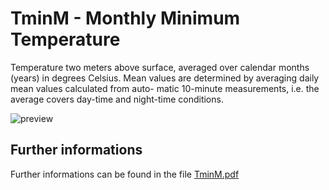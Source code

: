 # TminM - Monthly Minimum Temperature

Temperature two meters above surface, averaged over calendar months (years) in degrees 
Celsius. Mean values are determined by averaging daily mean values calculated from auto-
matic 10-minute measurements, i.e. the average covers day-time and night-time conditions. 

![preview](${base_url}/meteosuisse/Temperature/TminM/TminM.png)

## Further informations
Further informations can be found in the file [TminM.pdf](${base_url}/meteosuisse/Temperature/TminM/TminM.pdf)